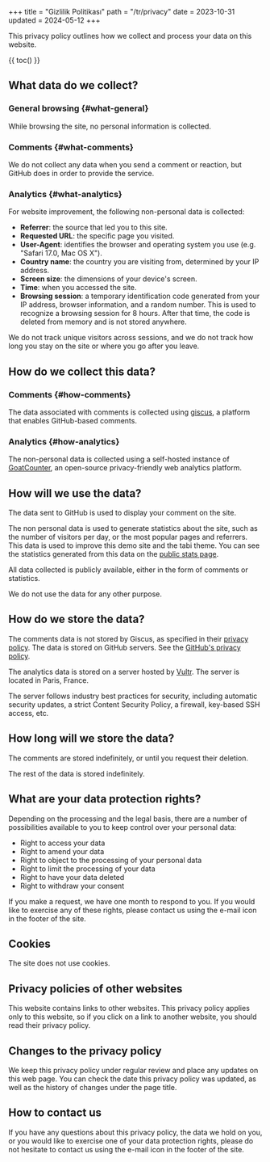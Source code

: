 +++
title = "Gizlilik Politikası"
path = "/tr/privacy"
date = 2023-10-31
updated = 2024-05-12
+++

This privacy policy outlines how we collect and process your data on this website.

{{ toc() }}

## What data do we collect?

### General browsing {#what-general}

While browsing the site, no personal information is collected.

### Comments {#what-comments}

We do not collect any data when you send a comment or reaction, but GitHub does in order to provide the service.

### Analytics {#what-analytics}

For website improvement, the following non-personal data is collected:

- **Referrer**: the source that led you to this site.
- **Requested URL**: the specific page you visited.
- **User-Agent**: identifies the browser and operating system you use (e.g. "Safari 17.0, Mac OS X").
- **Country name**: the country you are visiting from, determined by your IP address.
- **Screen size**: the dimensions of your device's screen.
- **Time**: when you accessed the site.
- **Browsing session**: a temporary identification code generated from your IP address, browser information, and a random number. This is used to recognize a browsing session for 8 hours. After that time, the code is deleted from memory and is not stored anywhere.

We do not track unique visitors across sessions, and we do not track how long you stay on the site or where you go after you leave.

## How do we collect this data?

### Comments {#how-comments}

The data associated with comments is collected using [giscus](https://giscus.app/), a platform that enables GitHub-based comments.

### Analytics {#how-analytics}

The non-personal data is collected using a self-hosted instance of [GoatCounter](https://www.goatcounter.com/), an open-source privacy-friendly web analytics platform.

## How will we use the data?

The data sent to GitHub is used to display your comment on the site.

The non personal data is used to generate statistics about the site, such as the number of visitors per day, or the most popular pages and referrers. This data is used to improve this demo site and the tabi theme. You can see the statistics generated from this data on the [public stats page](https://tabi-stats.osc.garden/).

All data collected is publicly available, either in the form of comments or statistics.

We do not use the data for any other purpose.

## How do we store the data?

The comments data is not stored by Giscus, as specified in their [privacy policy](https://github.com/giscus/giscus/blob/main/PRIVACY-POLICY.md#what-data-do-we-collect). The data is stored on GitHub servers. See the [GitHub's privacy policy](https://docs.github.com/en/site-policy/privacy-policies/github-privacy-statement).

The analytics data is stored on a server hosted by [Vultr](https://www.vultr.com/). The server is located in Paris, France.

The server follows industry best practices for security, including automatic security updates, a strict Content Security Policy, a firewall, key-based SSH access, etc.

## How long will we store the data?

The comments are stored indefinitely, or until you request their deletion.

The rest of the data is stored indefinitely.

## What are your data protection rights?

Depending on the processing and the legal basis, there are a number of possibilities available to you to keep control over your personal data:

- Right to access your data
- Right to amend your data
- Right to object to the processing of your personal data
- Right to limit the processing of your data
- Right to have your data deleted
- Right to withdraw your consent

If you make a request, we have one month to respond to you. If you would like to exercise any of these rights, please contact us using the e-mail icon in the footer of the site.

## Cookies

The site does not use cookies.

## Privacy policies of other websites

This website contains links to other websites. This privacy policy applies only to this website, so if you click on a link to another website, you should read their privacy policy.

## Changes to the privacy policy

We keep this privacy policy under regular review and place any updates on this web page. You can check the date this privacy policy was updated, as well as the history of changes under the page title.

## How to contact us

If you have any questions about this privacy policy, the data we hold on you, or you would like to exercise one of your data protection rights, please do not hesitate to contact us using the e-mail icon in the footer of the site.
